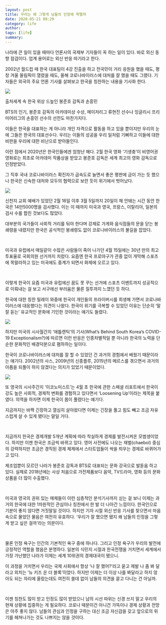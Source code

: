```yaml
---
layout: post
title: 우리는 왜 그렇게 남들의 인정에 목맬까
date: 2020-05-21 09:29
category: life
author: 
tags: [life]
summary: 
---
```



나라에 큰 일이 있을 때마다 언론사의 국제부 기자들이 꼭 하는 일이 있다. 바로 외신 동향 점검이다. 업계 용어로는 외신 반응 따기라고 한다.

  

2002년 월드컵 때 한국 대표팀이 4강 진출을 하고 전국민이 거리 응원을 했을 때도, 평창 겨울 올림픽이 열렸을 때도, 올해 코로나바이러스에 대처를 잘 했을 때도 그랬다. 기자들은 외국의 주요 언론 기사를 살펴보고 한국을 칭찬하는 내용을 기사화 한다.

![](https://img1.daumcdn.net/thumb/R720x0/?fname=https%3A%2F%2Ft1.daumcdn.net%2Fliveboard%2Finterbiz%2F38db487c06974148832acc4dfff8a9ce.png)

출처세계 속 한국 위상 드높인 봉준호 감독과 손흥민

BTS의 인기, 봉준호 감독의 아카데미상 수상, 메이저리그 류현진 선수나 잉글리시 프리미어리그의 손흥민 선수의 선전도 마찬가지다.

  

이들은 한국을 대표하는 게 아니라 개인 자격으로 활동을 하고 있을 뿐이지만 우리의 눈에 그들은 한국의 대표선수다. 우리는 이들의 성공을 우리 일처럼 기뻐하고 이들에 대한 비판을 우리에 대한 비난으로 받아들인다.

  

이런 점에서 2020년은 한국인들에겐 엄청난 해다. 2월 한국 영화 ‘기생충’이 비영어권 영화로는 최초로 아카데미 작품상을 받았고 봉준호 감독은 세계 최고의 영화 감독으로 인정받았다.

  

그 직후 국내 코로나바이러스 확진자가 급속도로 늘면서 좋은 평판에 금이 가는 듯 했으나 한국은 신속한 대처와 모두의 협력으로 보란 듯이 위기에서 벗어났다.

![](https://img1.daumcdn.net/thumb/R720x0/?fname=https%3A%2F%2Ft1.daumcdn.net%2Fliveboard%2Finterbiz%2Fc627dc696f154fbe9d37e4dcef438718.JPG)

신천지 교회 예배가 있었던 2월 16일 이후 3월 5일까지 20일이 채 안돼는 시간 동안 한국은 14만5000명을 검사했다. 이는 이 때까지 미국과 영국, 프랑스, 이탈리아, 일본의 검사 수를 합친 것보다도 많았다.

  

대부분의 국가들이 사회적 거리를 둬야 한다며 강제로 가게와 음식점들의 문을 닫는 봉쇄령을 내렸지만 한국은 공식적인 봉쇄령도 없이 코로나바이러스의 불길을 잡았다.

​

미국과 유럽에서 매일같이 수많은 사람들이 죽어 나가던 4월 15일에는 30년 만의 최고 투표율로 국회의원 선거까지 치렀다. 요즘엔 한국 프로야구가 관중 없이 개막해 스포츠에 목말라하고 있는 미국에도 중계가 되면서 화제에 오르고 있다.

​

이렇게 한국이 요즘 미국과 유럽에선 꿈도 못 꾸는 선거에 스포츠 이벤트까지 성공적으로 이뤄내는 걸 보고 서구에선 부러움은 물론 질투까지 느꼈던 듯 하다.

  

한국에 대한 칭찬 릴레이 와중에 한국이 개인들의 프라이버시를 희생해 가면서 코로나바이러스에 대응했다는 의견이 나왔다. 한국이 위기를 극복할 수 있었던 이유는 단순히 ‘말 잘 듣는’ 유교적인 문화에 기인한 것이라는 얘기도 들렸다.

![](https://img1.daumcdn.net/thumb/R720x0/?fname=https%3A%2F%2Ft1.daumcdn.net%2Fliveboard%2Finterbiz%2Fb231881663b14550a1e20973177119a9.PNG)

하지만 미국의 시사월간지 ‘애틀랜틱’의 기사(What’s Behind South Korea’s COVID-19 Exceptionalism?)에 따르면 이런 반응은 인종차별적일 뿐 아니라 한국의 노력을 단순한 문화적인 배경덕분으로 폄하하는 일이다.

  

한국이 코로나바이러스에 대처를 잘 할 수 있었던 건 과거의 경험에서 배웠기 때문이라는 얘기다. 2002년의 사스, 2009년의 신종플루, 2015년의 메르스를 겪으면서 과거의 아픔을 되풀이 하지 않겠다는 의지가 있었기 때문이었다.

![](https://img1.daumcdn.net/thumb/R720x0/?fname=https%3A%2F%2Ft1.daumcdn.net%2Fliveboard%2Finterbiz%2Fcadec3b7c4774a5da6d100f8b7ce3e00.PNG)

또 영국의 시사주간지 ‘이코노미스트’는 4월 초 한국에 관한 스페셜 리포트에서 한국이 강도 높은 사회적, 경제적 변화를 경험하고 있다면서 ‘Loosening Up’이라는 제목을 붙였다. 의역을 하자면 이제 한국이 몸이 풀렸다는 얘기다.

  

지금까지는 바짝 긴장하고 열심히 살아왔다면 이제는 긴장을 풀고 힘도 빼고 조금 자유스럽게 살 수 있게 됐다는 말일 거다.

​​

지금까지 한국은 경제개발 5개년 계획에 따라 착실하게 경제를 발전시켜온 모범생이었다. 하지만 이젠 한국은 조금씩 바뀌고 있다. 영어 사전에도 나오는 재벌(chaebol) 중심의 강력하지만 조금은 경직된 경제 체제에서 스타트업들이 싹을 틔우는 경제로 바뀌어가고 있다.

  

제조업뿐이 모르던 나라가 봉준호 감독과 BTS로 대표되는 문화 강국으로 발돋움 하고 있다. 실제로 2018년에는 사상 처음으로 가전제품보다 음악, TV드라마, 영화 등의 문화상품을 더 많이 수출했다.

​​

미국과 영국의 권위 있는 매체들이 이런 심층적인 분석기사까지 싣는 걸 보니 이제는 과거의 한국에 대한 1차원적인 관심이나 칭찬에서 한 발 더 나아간 느낌이다. 한국인으로 기분이 좋지 않다면 거짓말일 것이다. 하지만 기자 시절 외신 반응 기사를 찾으면서 마음 속으로 물었던 물음은 여전히 유효하다. ‘우리가 잘 했으면 됐지 왜 남들의 인정을 그렇게 받고 싶은 걸까’라는 의문이다.

​​

물론 인정 욕구는 인간의 기본적인 욕구 중에 하나다. 그리고 인정 욕구가 우리의 발전에 긍정적인 역할을 했음은 분명하다. 일본의 식민지 시절과 한국전쟁을 거치면서 세계에서 가장 가난했던 나라가 이제는 세계 10위권의 경제대국이 됐으니.

  

이 과정을 거치면서 우리는 국제 사회에서 항상 ‘나 잘 했어?’라고 묻고 제발 나 좀 봐 달라고 외치는 ‘뉴 키즈 온 더 블록’이었다. 하지만 이제는 더 이상 나를 봐달라고 하지 않아도 되는 자리에 올랐는데도 여전히 쓸데 없이 남들의 의견을 묻고 다니는 건 아닐까.

​​

이젠 칭찬도 많이 받고 인정도 많이 받았으니 남의 시선 따위는 신경 쓰지 말고 우리의 현재 상황에 집중하는 게 필요하다. 코로나 때문이건 아니건 가뜩이나 경제 상황과 전망은 아주 좋지 않다. 남들의 관심과 인정을 구하는 대신 조금 자신감을 갖고 앞으로의 위기를 헤쳐나가는 것도 나쁘지는 않을 것이다.